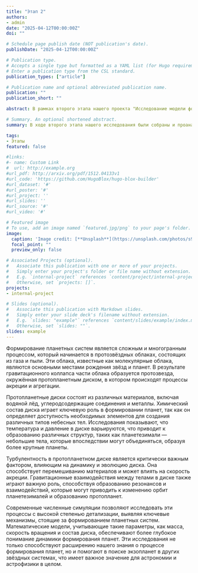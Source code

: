 ```yaml
---
title: "Этап 2"
authors:
- admin
date: "2025-04-12T00:00:00Z"
doi: ""

# Schedule page publish date (NOT publication's date).
publishDate: "2025-04-12T00:00:00Z"

# Publication type.
# Accepts a single type but formatted as a YAML list (for Hugo requirements).
# Enter a publication type from the CSL standard.
publication_types: ["article"]

# Publication name and optional abbreviated publication name.
publication: ""
publication_short: ""

abstract: В рамках второго этапа нашего проекта "Исследование модели формирования планетной системы на основе теоретического анализа и численного моделирования" была проведена комплексная работа, направленная на изучение основополагающих процессов, способствующих образованию планет и их спутников. Основное внимание уделялось теоретическому анализу существующих моделей формирования планетных систем, а также разработке новых математических подходов, позволяющих более точно описывать динамику и эволюцию протопланетных дисков.

# Summary. An optional shortened abstract.
summary: В ходе второго этапа нашего исследования были собраны и проанализированы данные о физических и химических условиях в протозвёздных облаках, а также о взаимодействиях между различными компонентами диска. Используя численные симуляции, мы смогли визуализировать процессы акреции и агрегации материалов, что позволило выявить ключевые факторы, влияющие на формирование планет. Результаты симуляций подтвердили теоретические предположения о значении турбулентности и гравитационных взаимодействий в процессе формирования планет. На данном этапе также была разработана первая версия математической модели, учитывающей множество переменных, таких как масса, скорость вращения и состав протопланетного диска. Эта модель будет служить основой для дальнейших исследований и позволит более глубоко понять механизмы, стоящие за образованием планетных систем. Мы уверены, что результаты первого этапа закладывают прочный фундамент для дальнейших исследований и помогут в разработке более сложных моделей, которые будут учитывать взаимодействие множества факторов на более поздних этапах формирования планет. В заключение, первый этап нашего исследования продемонстрировал значительный прогресс в понимании процессов формирования планетных систем и открыл новые перспективы для дальнейших исследований в этой области. Мы с нетерпением ждем возможности продолжить работу и углубить наши знания о формировании планет в контексте различных звездных систем. 

tags:
- Этапы
featured: false

#links:
#- name: Custom Link
#  url: http://example.org
#url_pdf: http://arxiv.org/pdf/1512.04133v1
#url_code: 'https://github.com/HugoBlox/hugo-blox-builder'
#url_dataset: '#'
#url_poster: '#'
#url_project: ''
#url_slides: ''
#url_source: '#'
#url_video: '#'

# Featured image
# To use, add an image named `featured.jpg/png` to your page's folder. 
image:
  caption: 'Image credit: [**Unsplash**](https://unsplash.com/photos/s9CC2SKySJM)'
  focal_point: ""
  preview_only: false

# Associated Projects (optional).
#   Associate this publication with one or more of your projects.
#   Simply enter your project's folder or file name without extension.
#   E.g. `internal-project` references `content/project/internal-project/index.md`.
#   Otherwise, set `projects: []`.
projects:
- internal-project

# Slides (optional).
#   Associate this publication with Markdown slides.
#   Simply enter your slide deck's filename without extension.
#   E.g. `slides: "example"` references `content/slides/example/index.md`.
#   Otherwise, set `slides: ""`.
slides: example
---
```


Формирование планетных систем является сложным и многогранным процессом, который начинается в протозвёздных облаках, состоящих из газа и пыли. Эти облака, известные как молекулярные облака, являются основными местами рождения звёзд и планет. В результате гравитационного коллапса части облака образуется протозвезда, окружённая протопланетным диском, в котором происходят процессы акреции и агрегации.

Протопланетные диски состоят из различных материалов, включая водяной лёд, углеродсодержащие соединения и металлы. Химический состав диска играет ключевую роль в формировании планет, так как он определяет доступность необходимых элементов для создания различных типов небесных тел. Исследования показывают, что температура и давление в диске варьируются, что приводит к образованию различных структур, таких как планетезимали — небольшие тела, которые впоследствии могут объединяться, образуя более крупные планеты.

Турбулентность в протопланетном диске является критически важным фактором, влияющим на динамику и эволюцию диска. Она способствует перемешиванию материалов и может влиять на скорость акреции. Гравитационные взаимодействия между телами в диске также играют важную роль, способствуя образованию резонансов и взаимодействий, которые могут приводить к изменению орбит планетезималей и образованию протопланет.

Современные численные симуляции позволяют исследовать эти процессы с высокой степенью детализации, выявляя ключевые механизмы, стоящие за формированием планетных систем. Математические модели, учитывающие такие параметры, как масса, скорость вращения и состав диска, обеспечивают более глубокое понимание динамики формирования планет. Эти исследования не только способствуют расширению нашего знания о процессе формирования планет, но и помогают в поиске экзопланет в других звёздных системах, что имеет важное значение для астрономии и астрофизики в целом. 
